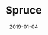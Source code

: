 ---
date: 2019-01-04
tags: project
title: Spruce
client: Format
client_url: https://www.format.com/
services: Web Design & Development
cta: Visit website
project_url: https://www.format.com/themes#spruce
background_color: '#19A974'
description: "The second theme we built for Format's portfolio platform is Spruce, a brutalist theme that gets out of the way and showcases your work in a beautiful colored grid."
---